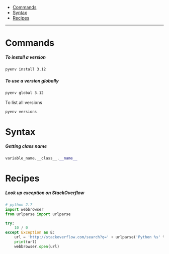 - [Commands](#commands)
- [Syntax](#syntax)
- [Recipes](#recipes)
____

# Commands

##### To install a version

```sh
pyenv install 3.12
```

##### To use a version globally

```sh
pyenv global 3.12
```

To list all versions

```sh
pyenv versions
```

# Syntax

##### Getting class name
```py
variable_name.__class__.__name__
```

# Recipes

##### Look up exception on StackOverflow
```py
# python 2.7
import webbrowser
from urlparse import urlparse

try:
    10 / 0
except Exception as E:
    url = 'http://stackoverflow.com/search?q=' + urlparse('Python %s' % E).geturl()
    print(url)
    webbrowser.open(url)
```
